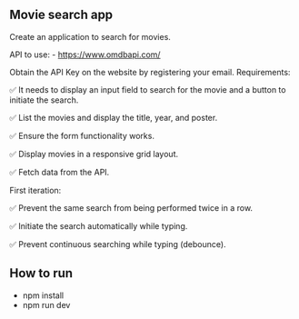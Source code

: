 ## Movie search app

Create an application to search for movies.

API to use: - https://www.omdbapi.com/

Obtain the API Key on the website by registering your email.
Requirements:

✅ It needs to display an input field to search for the movie and a button to initiate the search.

✅ List the movies and display the title, year, and poster.

✅ Ensure the form functionality works.

✅ Display movies in a responsive grid layout.

✅ Fetch data from the API.

First iteration:

✅ Prevent the same search from being performed twice in a row.

✅ Initiate the search automatically while typing.

✅ Prevent continuous searching while typing (debounce).

## How to run
- npm install
- npm run dev
